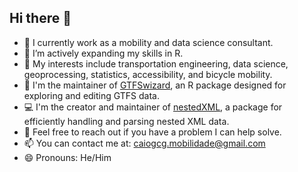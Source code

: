 ## Hi there 👋


- 🔭 I currently work as a mobility and data science consultant.
- 🌱 I’m actively expanding my skills in R.
- 👀 My interests include transportation engineering, data science, geoprocessing, statistics, accessibility, and bicycle mobility.
- 🚌 I'm the maintainer of <a href="https://opatp.github.io/GTFSwizard/" target="_blank">GTFSwizard</a>, an R package designed for exploring and editing GTFS data.
- 💻 I'm the creator and maintainer of [nestedXML](https://github.com/OPATP/nestedXML), a package for efficiently handling and parsing nested XML data.
- 💬 Feel free to reach out if you have a problem I can help solve.
- 📫 You can contact me at: <a href="mailto:caiogcg.mobilidade@gmail.com" target="_blank">caiogcg.mobilidade@gmail.com</a>
- 😄 Pronouns: He/Him
